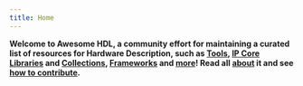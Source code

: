 ```yaml
---
title: Home
---
```


**Welcome to Awesome HDL, a community effort for maintaining a curated list of resources for Hardware Description, such as
[Tools](categories/tools),
[IP Core](categories/cores) [Libraries](categories/coreslibrary) and [Collections](categories/corescollection),
[Frameworks](categories/frameworks)
and [more](items)!
Read all [about](about) it and see [how to contribute](about#contributing).**

